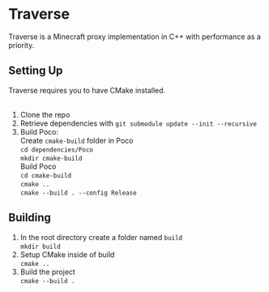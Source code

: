 # Traverse
Traverse is a Minecraft proxy implementation in C++ with performance as a priority.

## Setting Up
Traverse requires you to have CMake installed. <br> <br>

1. Clone the repo
2. Retrieve dependencies with `git submodule update --init --recursive`
3. Build Poco: <br>
Create `cmake-build` folder in Poco <br>
`cd dependencies/Poco` <br>
`mkdir cmake-build` <br>
Build Poco <br>
`cd cmake-build` <br>
`cmake ..` <br>
`cmake --build . --config Release` <br>

## Building
1. In the root directory create a folder named `build` <br>
`mkdir build`
2. Setup CMake inside of build <br>
`cmake ..`
3. Build the project <br>
`cmake --build .`